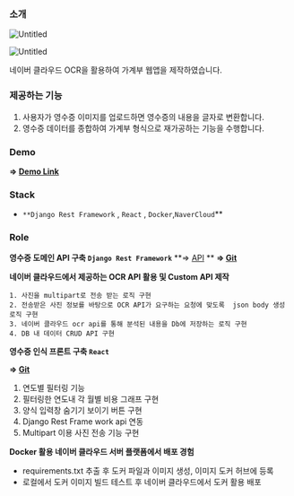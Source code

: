 ### 소개


![Untitled](https://s3-us-west-2.amazonaws.com/secure.notion-static.com/98fb2e89-03a9-49b7-81f7-8eebf89dfe80/Untitled.png)

![Untitled](https://s3-us-west-2.amazonaws.com/secure.notion-static.com/9d2d21a2-260f-4912-8c4d-230c19a9f76a/Untitled.png)

네이버 클라우드 OCR을 활용하여 가계부 웹앱을 제작하였습니다. 

### 제공하는 기능
1. 사용자가 영수증 이미지를 업로드하면 영수증의 내용을 글자로 변환합니다.
2. 영수증 데이터를 종합하여 가계부 형식으로 재가공하는 기능을 수행합니다. 

### Demo

**⇒ [Demo Link](https://github.com/dev1week/Receipt-App-Server)**

### Stack

- `**Django Rest Framework` , `React` , `Docker`,`NaverCloud`**

### Role

**영수증 도메인 API 구축 `Django Rest Framework`**
**⇒ [API](https://www.notion.so/App-api-9a1dca547ee5471cad284478f35c828e) **
**⇒  [Git](https://github.com/dev1week/Receipt-App-Server)**

**네이버 클라우드에서 제공하는 OCR API 활용 및 Custom API 제작**

    1. 사진을 multipart로 전송 받는 로직 구현 
    2. 전송받은 사진 정보를 바탕으로 OCR API가 요구하는 요청에 맞도록  json body 생성 로직 구현 
    3. 네이버 클라우드 ocr api를 통해 분석된 내용을 Db에 저장하는 로직 구현
    4. DB 내 데이터 CRUD API 구현 

**영수증 인식 프론트 구축 `React`**

**⇒  [Git](https://github.com/dev1week/Reciept-React)**

1. 연도별 필터링 기능 
2. 필터링한 연도내 각 월별 비용 그래프 구현 
3. 양식 입력창 숨기기 보이기 버튼 구현
4. Django Rest Frame work api 연동 
5. Multipart 이용 사진 전송 기능 구현 

**Docker 활용 네이버 클라우드 서버 플랫폼에서 배포 경험**

- requirements.txt 추출 후 도커 파일과 이미지 생성, 이미지 도커 허브에 등록
- 로컬에서 도커 이미지 빌드 테스트 후 네이버 클라우드에서 도커 활용 배포
